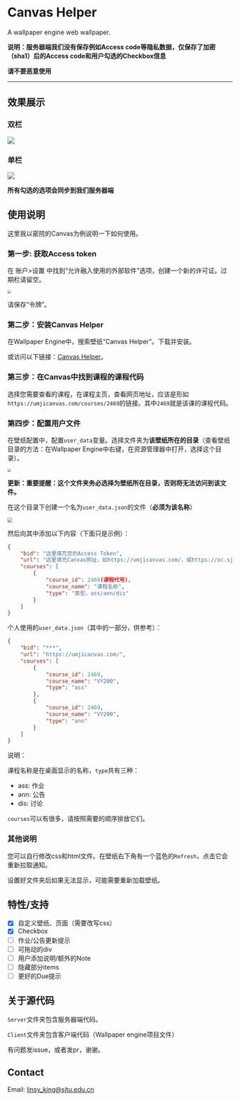 # Canvas Helper
A wallpaper engine web wallpaper.

**说明：服务器端我们没有保存例如Access code等隐私数据，仅保存了加密（sha1）后的Access code和用户勾选的Checkbox信息**

**请不要恶意使用**

---

## 效果展示

### 双栏

![](http://www.yydbxx.cn:3000/King/materials/raw/branch/master/Canvas%20Helper/img/2col.png)

### 单栏

![](http://www.yydbxx.cn:3000/King/materials/raw/branch/master/Canvas%20Helper/img/1col.png)

**所有勾选的选项会同步到我们服务器端**

## 使用说明

这里我以密院的Canvas为例说明一下如何使用。

### 第一步: 获取Access token

在 账户>设置 中找到“允许融入使用的外部软件”选项，创建一个新的许可证。过期栏请留空。

<img src="http://www.yydbxx.cn:3000/King/materials/raw/branch/master/Canvas%20Helper/img/access.png" style="zoom:50%;" />

请保存“令牌”。

### 第二步：安装Canvas Helper

在Wallpaper Engine中，搜索壁纸“Canvas Helper”。下载并安装。

或访问以下链接：[Canvas Helper](https://steamcommunity.com/workshop/filedetails/?id=2784688149)。

### 第三步：在Canvas中找到课程的课程代码

选择您需要查看的课程，在课程主页，查看网页地址，应该是形如`https://umjicanvas.com/courses/2469`的链接。其中`2469`就是该课的课程代码。

### 第四步：配置用户文件

在壁纸配置中，配置`user_data`变量。选择文件夹为**该壁纸所在的目录**（查看壁纸目录的方法：在Wallpaper Engine中右键，在资源管理器中打开，选择这个目录）。

<img src="http://www.yydbxx.cn:3000/King/materials/raw/branch/master/Canvas%20Helper/img/wppath.png" style="zoom:50%;" />

**更新：重要提醒：这个文件夹务必选择为壁纸所在目录，否则将无法访问到该文件。**

在这个目录下创建一个名为`user_data.json`的文件（**必须为该名称**）

<img src="http://www.yydbxx.cn:3000/King/materials/raw/branch/master/Canvas%20Helper/img/explorer.png" style="zoom:67%;" />

然后向其中添加以下内容（下面只是示例）：

```json
{
    "bid": "这里填充您的Access Token",
    "url": "这里填充Canvas网址，如https://umjicanvas.com/，或https://oc.sjtu.edu.cn/",
    "courses": [
        {
            "course_id": 2469(课程代号),
            "course_name": "课程名称",
            "type": "类型，ass/ann/dis"
        }
    ]
}
```

个人使用的`user_data.json`（其中的一部分，供参考）：

```json
{
    "bid": "***",
    "url": "https://umjicanvas.com/",
    "courses": [
        {
            "course_id": 2469,
            "course_name": "VY200",
            "type": "ass"
        },
        {
            "course_id": 2469,
            "course_name": "VY200",
            "type": "ann"
        }
    ]
}
```

说明：

课程名称是在桌面显示的名称，`type`共有三种：

- ass: 作业
- ann: 公告
- dis: 讨论

`courses`可以有很多，请按照需要的顺序排放它们。

### 其他说明

您可以自行修改css和html文件。在壁纸右下角有一个蓝色的`Refresh`，点击它会重新拉取通知。

设置好文件夹后如果无法显示，可能需要重新加载壁纸。

## 特性/支持

- [x] 自定义壁纸、页面（需要改写css）
- [x] Checkbox
- [ ] 作业/公告更新提示
- [ ] 可拖动的div
- [ ] 用户添加说明/额外的Note
- [ ] 隐藏部分items
- [ ] 更好的Due提示

## 关于源代码

`Server`文件夹包含服务器端代码。

`Client`文件夹包含客户端代码（Wallpaper engine项目文件）

有问题发issue，或者发pr，谢谢。

## Contact

Email: linsy_king@sjtu.edu.cn
